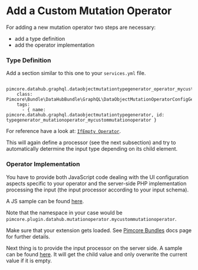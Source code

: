 # Add a Custom Mutation Operator

For adding a new mutation operator two steps are necessary: 
- add a type definition
- add the operator implementation

### Type Definition
Add a section similar to this one to your `services.yml` file.

```
  pimcore.datahub.graphql.dataobjectmutationtypegenerator_operator_mycustommutationoperator:
    class: Pimcore\Bundle\DataHubBundle\GraphQL\DataObjectMutationOperatorConfigGenerator\MyCustomMutationOperator
    tags:
      - { name: pimcore.datahub.graphql.dataobjectmutationtypegenerator, id: typegenerator_mutationoperator_mycustommutationoperator }                        
```

For reference have a look at:
[`IfEmpty Operator`](https://github.com/pimcore/data-hub/blob/master/src/GraphQL/DataObjectMutationOperatorConfigGenerator/IfEmpty.php).

This will again define a processor (see the next subsection) and try to automatically determine the input type
depending on its child element.


### Operator Implementation

You have to provide both JavaScript code dealing with the UI configuration aspects specific to your operator
and the server-side PHP implementation processing the input (the input processor according to your input schema).

A JS sample can be found 
[here](https://github.com/pimcore/data-hub/blob/master/src/Resources/public/js/mutationoperator/IfEmpty.js).

Note that the namespace in your case would be `pimcore.plugin.datahub.mutationoperator.mycustommutationoperator`.

Make sure that your extension gets loaded. See [Pimcore Bundles](https://pimcore.com/docs/6.x/Development_Documentation/Extending_Pimcore/Bundle_Developers_Guide/Pimcore_Bundles/index.html)
docs page for further details.

Next thing is to provide the input processor on the server side.
A sample can be found 
[here](https://github.com/pimcore/data-hub/blob/master/src/GraphQL/DataObjectInputProcessor/IfEmptyOperator.php).
It will get the child value and only overwrite the current value if it is empty.


 





